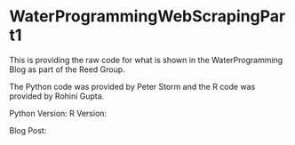 # WaterProgrammingWebScrapingPart1

This is providing the raw code for what is shown in the WaterProgramming Blog as part of the Reed Group. 

The Python code was provided by Peter Storm and the R code was provided by Rohini Gupta. 

Python Version:
R Version:

Blog Post: 
